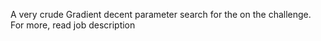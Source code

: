 A very crude Gradient decent parameter search for the on the challenge. For more, read job description


